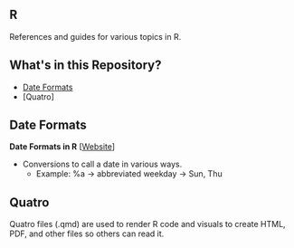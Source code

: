 ## R

References and guides for various topics in R.

## What's in this Repository?

* [Date Formats](#date-formats)
* [Quatro]

## Date Formats

**Date Formats in R** [[Website](https://www.r-bloggers.com/2013/08/date-formats-in-r/)]
* Conversions to call a date in various ways.
  * Example: %a &rarr; abbreviated weekday &rarr; Sun, Thu
 
## Quatro

Quatro files (.qmd) are used to render R code and visuals to create HTML, PDF, and other files so others can read it.


